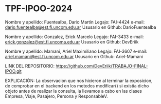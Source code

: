 # TPF-IPOO-2024

Nombre y apellido: Fuentealba, Dario Martín
Legajo: FAI-4424
e-mail: dario.fuentealba@est.fi.uncom.edu.ar
Ususario en Github: DarioFuentealba

Nombre y apellido: Gonzalez, Erick Marcelo
Legajo: FAI-3433 
e-mail: erick.gonzalez@est.fi.uncoma.edu.ar
Ususario en Github: DevEriik

Nombre y apellido: Mamani, Ariel Maximiliano
Legajo: FAI-3607
e-mail: ariel.mamani@est.fi.uncom.edu.ar
Ususario en Github: Ariel-Mamani

LINK DEL REPOSITORIO: https://github.com/DevEriik/TRABAJO-FINAL-IPOO.git

EXPLICACIÓN: La observacion que nos hicieron al terminar la exposicion, de comprobar en el backend en los metodos modificar() 
si existia dicho objeto antes de realizar la consulta, la llevamos a cabo en las clases Empresa, Viaje, Pasajero, Persona y ResponsableV.
